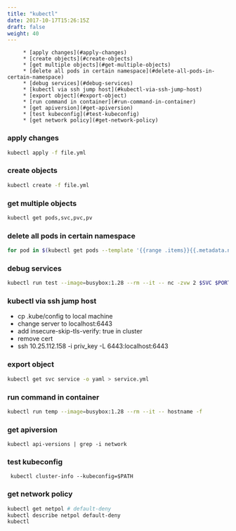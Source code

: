 ```yaml
---
title: "kubectl"
date: 2017-10-17T15:26:15Z
draft: false
weight: 40
---
```


<!--ts-->
         * [apply changes](#apply-changes)
         * [create objects](#create-objects)
         * [get multiple objects](#get-multiple-objects)
         * [delete all pods in certain namespace](#delete-all-pods-in-certain-namespace)
         * [debug services](#debug-services)
         * [kubectl via ssh jump host](#kubectl-via-ssh-jump-host)
         * [export object](#export-object)
         * [run command in container](#run-command-in-container)
         * [get apiversion](#get-apiversion)
         * [test kubeconfig](#test-kubeconfig)
         * [get network policy](#get-network-policy)

<!-- Added by: morelly_t1, at: Fri 12 Feb 2021 02:36:42 PM CET -->

<!--te-->
### apply changes
```bash
kubectl apply -f file.yml
```

### create objects
```bash
kubectl create -f file.yml
```

### get multiple objects
```bash
kubectl get pods,svc,pvc,pv
```

### delete all pods in certain namespace
```bash
for pod in $(kubectl get pods --template '{{range .items}}{{.metadata.name}}{{"\n"}}{{end}}' -n flux); do kubectl delete pod $pod -n flux; done
```

### debug services
```bash
kubectl run test --image=busybox:1.28 --rm --it -- nc -zvw 2 $SVC $PORT
```

### kubectl via ssh jump host
* cp .kube/config to local machine
* change server to localhost:6443
* add insecure-skip-tls-verify: true in cluster 
* remove cert
* ssh 10.25.112.158 -i priv_key -L 6443:localhost:6443

### export object
```bash
kubectl get svc service -o yaml > service.yml
```

### run command in container
```bash
kubectl run temp --image=busybox:1.28 --rm --it -- hostname -f 
```

### get apiversion
`kubectl api-versions | grep -i network`


### test kubeconfig
` kubectl cluster-info --kubeconfig=$PATH`

### get network policy
```bash
kubectl get netpol # default-deny
kubectl describe netpol default-deny
kubectl 
```

